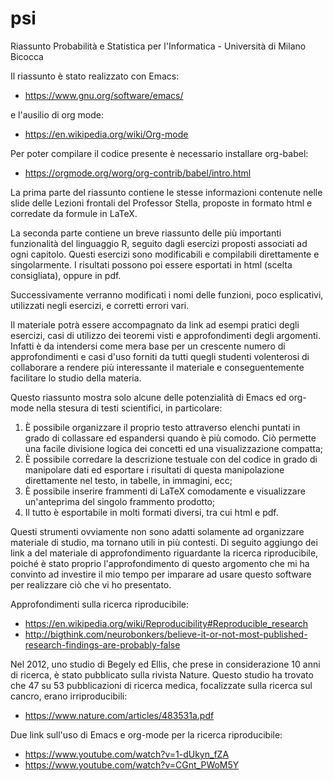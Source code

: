 # psi
Riassunto Probabilità e Statistica per l'Informatica - Università di Milano Bicocca

Il riassunto è stato realizzato con Emacs:
- https://www.gnu.org/software/emacs/

e l'ausilio di org mode:
- https://en.wikipedia.org/wiki/Org-mode

Per poter compilare il codice presente è necessario installare org-babel:
- https://orgmode.org/worg/org-contrib/babel/intro.html

La prima parte del riassunto contiene le stesse informazioni contenute nelle slide delle Lezioni frontali del Professor Stella,
proposte in formato html e corredate da formule in LaTeX.

La seconda parte contiene un breve riassunto delle più importanti funzionalità del linguaggio R, seguito dagli esercizi
proposti associati ad ogni capitolo. Questi esercizi sono modificabili e compilabili direttamente e singolarmente. I risultati possono poi essere esportati in html (scelta consigliata), oppure in pdf.

Successivamente verranno modificati i nomi delle funzioni, poco esplicativi, utilizzati negli esercizi, e corretti errori vari.

Il materiale potrà essere accompagnato da link ad esempi pratici degli esercizi, casi di utilizzo dei teoremi visti
e approfondimenti degli argomenti. Infatti è da intendersi come mera base per un crescente numero di approfondimenti e casi d'uso forniti da tutti quegli studenti volenterosi di collaborare a rendere più interessante il materiale e conseguentemente facilitare lo studio della materia.

Questo riassunto mostra solo alcune delle potenzialità di Emacs ed org-mode nella stesura di testi scientifici, in particolare:
1. È possibile organizzare il proprio testo attraverso elenchi puntati in grado di collassare ed espandersi quando è più comodo. Ciò permette una facile divisione logica dei concetti ed una visualizzazione compatta;
2. È possibile corredare la descrizione testuale con del codice in grado di manipolare dati ed esportare i risultati di questa manipolazione direttamente nel testo, in tabelle, in immagini, ecc;
3. È possibile inserire frammenti di LaTeX comodamente e visualizzare un'anteprima del singolo frammento prodotto;
4. Il tutto è esportabile in molti formati diversi, tra cui html e pdf.

Questi strumenti ovviamente non sono adatti solamente ad organizzare materiale di studio, ma tornano utili in più contesti.
Di seguito aggiungo dei link a del materiale di approfondimento riguardante la ricerca riproducibile, poiché è stato proprio l'approfondimento di questo argomento che mi ha convinto ad investire il mio tempo per imparare ad usare questo software per realizzare ciò che vi ho presentato.

Approfondimenti sulla ricerca riproducibile:
- https://en.wikipedia.org/wiki/Reproducibility#Reproducible_research
- http://bigthink.com/neurobonkers/believe-it-or-not-most-published-research-findings-are-probably-false

Nel 2012, uno studio di Begely ed Ellis, che prese in considerazione 10 anni di ricerca, è stato pubblicato sulla rivista Nature.
Questo studio ha trovato che 47 su 53 pubblicazioni di ricerca medica, focalizzate sulla ricerca sul cancro, erano irriproducibili:
- https://www.nature.com/articles/483531a.pdf

Due link sull'uso di Emacs e org-mode per la ricerca riproducibile:
- https://www.youtube.com/watch?v=1-dUkyn_fZA
- https://www.youtube.com/watch?v=CGnt_PWoM5Y
